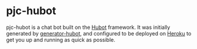# pjc-hubot

pjc-hubot is a chat bot built on the [Hubot][hubot] framework. It was
initially generated by [generator-hubot][generator-hubot], and configured to be
deployed on [Heroku][heroku] to get you up and running as quick as possible.

 [heroku]: http://www.heroku.com
 [hubot]: http://hubot.github.com
 [generator-hubot]: https://github.com/github/generator-hubot
